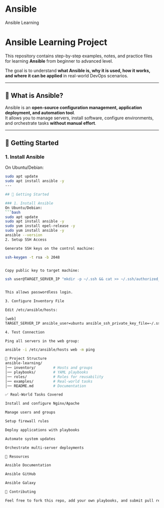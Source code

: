 # Ansible
Ansible Learning 
# Ansible Learning Project

This repository contains step-by-step examples, notes, and practice files for learning **Ansible** from beginner to advanced level.  

The goal is to understand **what Ansible is, why it is used, how it works, and where it can be applied** in real-world DevOps scenarios.

---

## 📌 What is Ansible?
Ansible is an **open-source configuration management, application deployment, and automation tool**.  
It allows you to manage servers, install software, configure environments, and orchestrate tasks **without manual effort**.

---

## 🚀 Getting Started

### 1. Install Ansible
On Ubuntu/Debian:
```bash
sudo apt update
sudo apt install ansible -y
---

## 🚀 Getting Started

### 1. Install Ansible
On Ubuntu/Debian:
```bash
sudo apt update
sudo apt install ansible -y
sudo yum install epel-release -y
sudo yum install ansible -y
ansible --version
2. Setup SSH Access

Generate SSH keys on the control machine:

ssh-keygen -t rsa -b 2048


Copy public key to target machine:

ssh user@TARGET_SERVER_IP "mkdir -p ~/.ssh && cat >> ~/.ssh/authorized_keys" < ~/.ssh/id_rsa.pub


This allows passwordless login.

3. Configure Inventory File

Edit /etc/ansible/hosts:

[web]
TARGET_SERVER_IP ansible_user=ubuntu ansible_ssh_private_key_file=~/.ssh/id_rsa

4. Test Connection

Ping all servers in the web group:

ansible -i /etc/ansible/hosts web -m ping

📂 Project Structure
ansible-learning/
│── inventory/        # Hosts and groups
│── playbooks/        # YAML playbooks
│── roles/            # Roles for reusability
│── examples/         # Real-world tasks
│── README.md         # Documentation

✅ Real-World Tasks Covered

Install and configure Nginx/Apache

Manage users and groups

Setup firewall rules

Deploy applications with playbooks

Automate system updates

Orchestrate multi-server deployments

📖 Resources

Ansible Documentation

Ansible GitHub

Ansible Galaxy

🤝 Contributing

Feel free to fork this repo, add your own playbooks, and submit pull requests!
